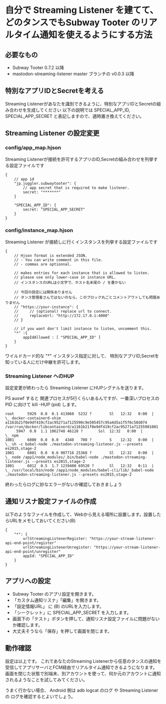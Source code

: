 # 自分で Streaming Listener を建てて、どのタンスでもSubway Tooter のリアルタイム通知を使えるようにする方法

## 必要なもの
- Subway Tooter 0.7.2 以降
- mastodon-streaming-listener master ブランチの v0.0.3 以降

## 特別なアプリIDとSecretを考える
Streaming Listenerがあなたを識別できるように、特別なアプリIDとSecretの組み合わせを生成してください
以下の説明では SPECIAL_APP_ID, SPECIAL_APP_SECRET と表記しますので、適時置き換えてください。

## Streaming Listener の設定変更

### config/app_map.hjson

Streaming Listenerが接続を許可するアプリのID,Secretの組み合わせを列挙する設定ファイルです

```
{
    // app id
    "jp.juggler.subwaytooter": {
        // app secret that is required to make listener.
        secret: "*******"
    }

    "SPECIAL_APP_ID": {
        secret: "SPECIAL_APP_SECRET"
    }
}
```
### config/instance_map.hjson

Streaming Listener が接続しに行くインスタンスを列挙する設定ファイルです

```
{
    // Hjson format is extended JSON.
    // - You can write comment in this file.
    // - commas are optionnal.

    // makes entries for each instance that is allowed to listen.
    // please use only lower-case in instance URL.
    // インスタンスのURLは小文字で、ホスト名末尾の / を書かない

    // 今回の設定には関係ありません
    // タンス管理者さんではないのなら、このブロック丸ごとコメントアウトしても問題ありません
    // "https://your-instance": {
    //     // (optional) replace url to connect.
    //     replaceUrl: "http://172.17.0.1:4000" 
    // }

    // if you want don't limit instance to listen, uncomment this.
    "*" :{
        appIdAllowed : [ "SPECIAL_APP_ID" ]
    }
}
```
ワイルドカード的な "*" インスタンス指定に対して、 特別なアプリID,Secretを知っている人にだけ中継を許可します。

### Streaming Listener へのHUP
設定変更が終わったら Streaming Listener にHUPシグナルを送ります。

PS auxwf すると 関連プロセスが5行くらいあるんですが、一番深いプロセスのPID に向けて kill -HUP (pid) します。
```
root      5929  0.0  0.1 413060  5232 ?        Sl   12:32   0:00  |   \_ docker-containerd-shim a1161b21f0e9df419cf2ac95271a7125590c9e505457c95a4d5a1f5f6c58d074 /var/run/docker/libcontainerd/a1161b21f0e9df419cf2ac95271a71255901001      5947  0.0  1.1 1062748 46128 ?       Ssl  12:32   0:00  |        \_ npm
1001      6000  0.0  0.0   4340   708 ?        S    12:32   0:00  |           \_ sh -c babel-node ./mastodon-streaming-listener.js --presets es2015,stage-2
1001      6001  0.0  0.6 907716 25368 ?        Sl   12:32   0:00  |               \_ node /app1/node_modules/.bin/babel-node ./mastodon-streaming-listener.js --presets es2015,stage-2
1001      6012  0.5  1.7 1239400 69520 ?       Sl   12:32   0:11  |                   \_ /usr/local/bin/node /app1/node_modules/babel-cli/lib/_babel-node ./mastodon-streaming-listener.js --presets es2015,stage-2
```
終わったらログに妙なエラーがないか確認しておきましょう

## 通知リスナ設定ファイルの作成

以下のようなファイルを作成して、Webから見える場所に設置します。設置したらURLをメモしておいてください(B)

```
{
    "*": {
        urlStreamingListenerRegister: "https://your-stream-listener-api-end-point/register"
        urlStreamingListenerUnregister: "https://your-stream-listener-api-end-point/unregister"
        appId: "SPECIAL_APP_ID"
    }
}
```

## アプリへの設定

- Subway Tooter のアプリ設定を開きます。
- 「カスタム通知リスナ」「編集」を開きます。
- 「設定情報URL」 に (B) のURLを入力します。
- 「シークレット」に SPECIAL_APP_SECRET を入力します。
- 画面下の「テスト」ボタンを押して、通知リスナ設定ファイルに問題がないか確認します。
- 大丈夫そうなら「保存」を押して画面を閉じます。

## 動作確認

設定は以上です。
これであなたのStreaming Listenerから任意のタンスの通知を受信してアプリサーバとFCM経由でリアルタイム通知できるようになります。
画面を閉じた状態で別端末、別アカウントを使って、何か元のアカウントに通知されるようなことを試してみてください。

うまく行かない場合、 Android 側は adb logcat のログ や Streaming Listenerの ログを確認するとよいでしょう。
